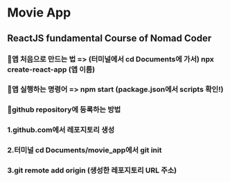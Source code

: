 # Movie App

## ReactJS fundamental Course of Nomad Coder

### 💩앱 처음으로 만드는 법 => (터미널에서 cd Documents에 가서) npx create-react-app (앱 이름)
### 💩앱 실행하는 명령어 => npm start (package.json에서 scripts 확인!)
### 💩github repository에 등록하는 방법
### 1.github.com에서 레포지토리 생성
### 2.터미널 cd Documents/movie_app에서 git init
### 3.git remote add origin (생성한 레포지토리 URL 주소)